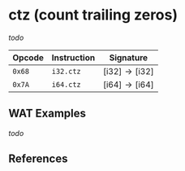 
# ctz (count trailing zeros)

_todo_



| Opcode | Instruction | Signature |
|--------|-------------|-----------|
| `0x68` | `i32.ctz`   | $[ \mathsf{i32} ] \to [ \mathsf{i32} ]$ |
| `0x7A` | `i64.ctz`   | $[ \mathsf{i64} ] \to [ \mathsf{i64} ]$ |



## WAT Examples

_todo_


## References

[^§2.4.1]: _WebAssembly Core Specification: Numeric Instructions_ - <https://webassembly.github.io/spec/core/bikeshed/#numeric-instructions%E2%91%A0>
[^§4.3.2.21]: _WebAssembly Core Specification, Execution, Numerics, Integer Operations, ictzn_ - <https://webassembly.github.io/spec/core/bikeshed/#-hrefop-ictzmathrmictz_n-i>

